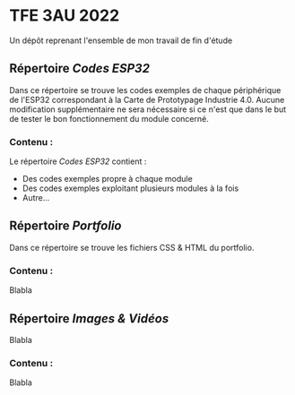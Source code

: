 # TFE 3AU 2022
Un dépôt reprenant l'ensemble de mon travail de fin d'étude

## Répertoire *Codes ESP32*
Dans ce répertoire se trouve les codes exemples de chaque périphérique de l'ESP32 correspondant à la Carte de Prototypage Industrie 4.0. Aucune modification supplémentaire ne sera nécessaire si ce n'est que dans le but de tester le bon fonctionnement du module concerné.

### Contenu :
Le répertoire *Codes ESP32* contient :
* Des codes exemples propre à chaque module
* Des codes exemples exploitant plusieurs modules à la fois
* Autre...

## Répertoire *Portfolio*
Dans ce répertoire se trouve les fichiers CSS & HTML du portfolio.

### Contenu :
Blabla

## Répertoire *Images & Vidéos*
Blabla

### Contenu :
Blabla
